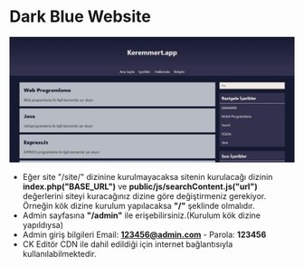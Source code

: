 # Dark Blue Website
![Website](readme.png)

* Eğer site "/site/" dizinine kurulmayacaksa sitenin kurulacağı dizinin **index.php("BASE_URL")** ve **public/js/searchContent.js("url")** değerlerini siteyi kuracağınız dizine göre değiştirmeniz gerekiyor. 
Örneğin kök dizine kurulum yapılacaksa **"/"** şeklinde olmalıdır.
* Admin sayfasına **"/admin"** ile erişebilirsiniz.(Kurulum kök dizine yapıldıysa)
* Admin giriş bilgileri
Email: **123456@admin.com** - Parola: **123456**
* CK Editör CDN ile dahil edildiği için internet bağlantısıyla kullanılabilmektedir.